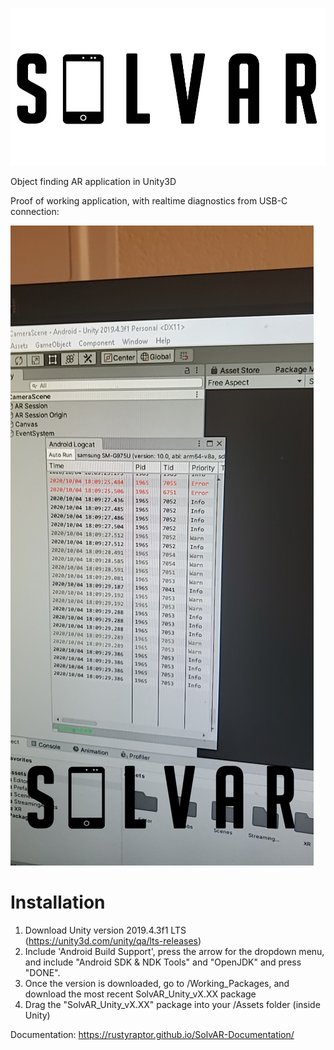 ![SolvAR Logo](/SolvARLogo.png)

Object finding AR application in Unity3D 

Proof of working application, with realtime diagnostics from USB-C connection:

![Image of first release](/SolvAR%20Working.jpg)

# Installation
1) Download Unity version 2019.4.3f1 LTS (https://unity3d.com/unity/qa/lts-releases)
2) Include 'Android Build Support', press the arrow for the dropdown menu, and include "Android SDK & NDK Tools" and "OpenJDK" and press "DONE".
3) Once the version is downloaded, go to /Working_Packages, and download the most recent SolvAR_Unity_vX.XX package
4) Drag the "SolvAR_Unity_vX.XX" package into your /Assets folder (inside Unity)

Documentation: https://rustyraptor.github.io/SolvAR-Documentation/
